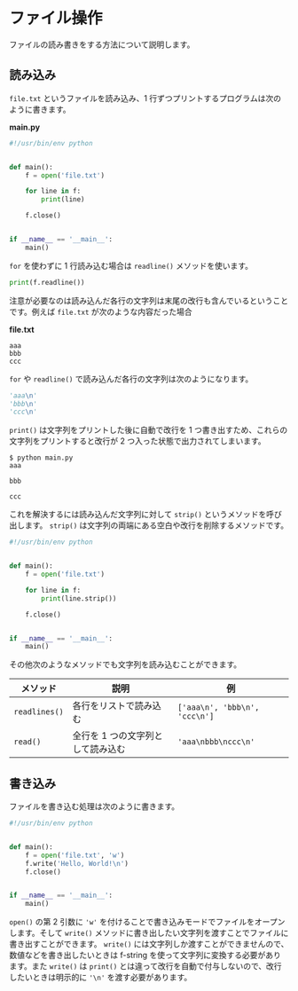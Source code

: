 # ファイル操作

ファイルの読み書きをする方法について説明します。

## 読み込み

`file.txt` というファイルを読み込み、1 行ずつプリントするプログラムは次のように書きます。

**main.py**

```python
#!/usr/bin/env python


def main():
    f = open('file.txt')

    for line in f:
        print(line)

    f.close()


if __name__ == '__main__':
    main()
```

`for` を使わずに 1 行読み込む場合は `readline()` メソッドを使います。

```python
print(f.readline())
```

注意が必要なのは読み込んだ各行の文字列は末尾の改行も含んでいるということです。例えば `file.txt` が次のような内容だった場合

**file.txt**

```
aaa
bbb
ccc
```

`for` や `readline()` で読み込んだ各行の文字列は次のようになります。

```python
'aaa\n'
'bbb\n'
'ccc\n'
```

`print()` は文字列をプリントした後に自動で改行を 1 つ書き出すため、これらの文字列をプリントすると改行が 2 つ入った状態で出力されてしまいます。

```shell
$ python main.py
aaa

bbb

ccc
```

これを解決するには読み込んだ文字列に対して `strip()` というメソッドを呼び出します。 `strip()` は文字列の両端にある空白や改行を削除するメソッドです。

```python
#!/usr/bin/env python


def main():
    f = open('file.txt')

    for line in f:
        print(line.strip())

    f.close()


if __name__ == '__main__':
    main()
```

その他次のようなメソッドでも文字列を読み込むことができます。

| メソッド      | 説明                              | 例                            |
|---------------|-----------------------------------|-------------------------------|
| `readlines()` | 各行をリストで読み込む            | `['aaa\n', 'bbb\n', 'ccc\n']` |
| `read()`      | 全行を 1 つの文字列として読み込む | `'aaa\nbbb\nccc\n'`           |

## 書き込み

ファイルを書き込む処理は次のように書きます。

```python
#!/usr/bin/env python


def main():
    f = open('file.txt', 'w')
    f.write('Hello, World!\n')
    f.close()


if __name__ == '__main__':
    main()
```

`open()` の第 2 引数に `'w'` を付けることで書き込みモードでファイルをオープンします。そして `write()` メソッドに書き出したい文字列を渡すことでファイルに書き出すことができます。 `write()` には文字列しか渡すことができませんので、数値などを書き出したいときは f-string を使って文字列に変換する必要があります。また `write()` は `print()` とは違って改行を自動で付与しないので、改行したいときは明示的に `'\n'` を渡す必要があります。

